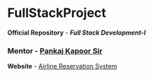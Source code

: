 # FullStackProject
**Official Repository** - **_Full Stack Development-I_**

### Mentor - [Pankaj Kapoor Sir]()

**Website** - [Airline Reservation System](https://suraj-garg.github.io/Airline_Reservation_System/) 
